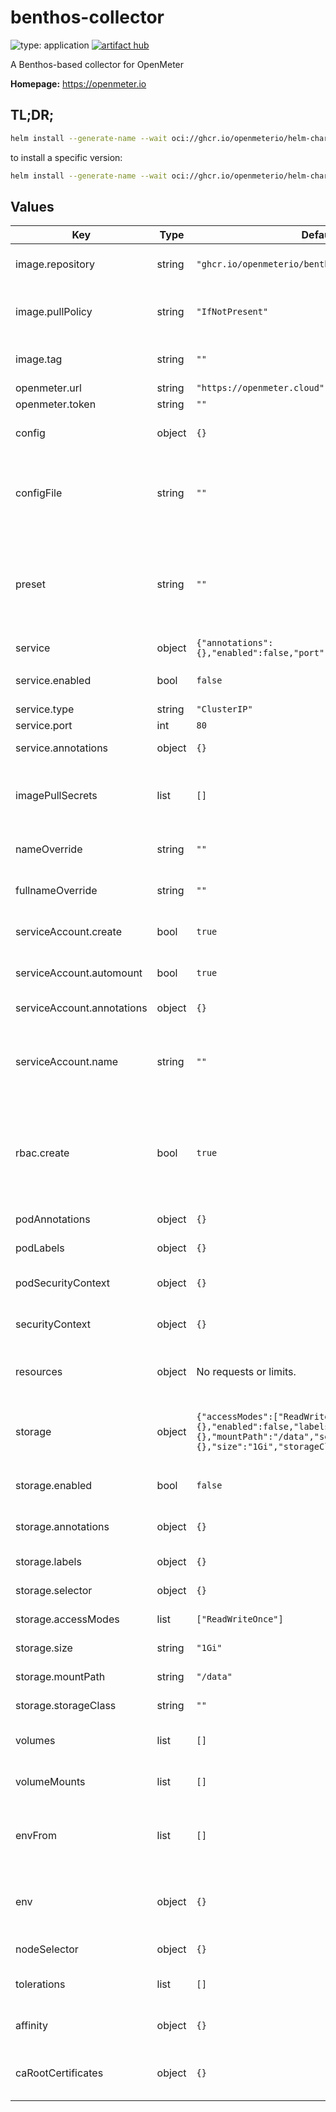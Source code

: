 # benthos-collector

![type: application](https://img.shields.io/badge/type-application-informational?style=flat-square)  [![artifact hub](https://img.shields.io/badge/artifact%20hub-benthos--collector-informational?style=flat-square)](https://artifacthub.io/packages/helm/openmeter/benthos-collector)

A Benthos-based collector for OpenMeter

**Homepage:** <https://openmeter.io>

## TL;DR;

```bash
helm install --generate-name --wait oci://ghcr.io/openmeterio/helm-charts/benthos-collector
```

to install a specific version:

```bash
helm install --generate-name --wait oci://ghcr.io/openmeterio/helm-charts/benthos-collector --version $VERSION
```

## Values

| Key | Type | Default | Description |
|-----|------|---------|-------------|
| image.repository | string | `"ghcr.io/openmeterio/benthos-collector"` | Name of the image repository to pull the container image from. |
| image.pullPolicy | string | `"IfNotPresent"` | [Image pull policy](https://kubernetes.io/docs/concepts/containers/images/#updating-images) for updating already existing images on a node. |
| image.tag | string | `""` | Image tag override for the default value (chart appVersion). |
| openmeter.url | string | `"https://openmeter.cloud"` | OpenMeter API URL |
| openmeter.token | string | `""` | OpenMeter token |
| config | object | `{}` | Benthos configuration Takes precedence over `configFile` and `preset`. |
| configFile | string | `""` | Use an existing config file mounted via `volumes` and `volumeMounts`. Takes precedence over `preset`. |
| preset | string | `""` | Use one of the predefined presets. Note: Read the documentation for the specific preset (example) to learn about configuration via env vars. |
| service | object | `{"annotations":{},"enabled":false,"port":80,"type":"ClusterIP"}` | Service configuration |
| service.enabled | bool | `false` | Specifies whether a service should be created |
| service.type | string | `"ClusterIP"` | Service type |
| service.port | int | `80` | Service port |
| service.annotations | object | `{}` | Annotations to add to the service |
| imagePullSecrets | list | `[]` | Reference to one or more secrets to be used when [pulling images](https://kubernetes.io/docs/tasks/configure-pod-container/pull-image-private-registry/#create-a-pod-that-uses-your-secret) (from private registries). |
| nameOverride | string | `""` | A name in place of the chart name for `app:` labels. |
| fullnameOverride | string | `""` | A name to substitute for the full names of resources. |
| serviceAccount.create | bool | `true` | Specifies whether a service account should be created. |
| serviceAccount.automount | bool | `true` | Automatically mount a ServiceAccount's API credentials? |
| serviceAccount.annotations | object | `{}` | Annotations to add to the service account. |
| serviceAccount.name | string | `""` | The name of the service account to use. If not set and create is true, a name is generated using the fullname template |
| rbac.create | bool | `true` | Specifies whether RBAC resources should be created. If disabled, the operator is responsible for creating the necessary resources based on the templates. |
| podAnnotations | object | `{}` | Annotations to be added to pods. |
| podLabels | object | `{}` | Labels to be added to pods. |
| podSecurityContext | object | `{}` | Pod [security context](https://kubernetes.io/docs/tasks/configure-pod-container/security-context/#set-the-security-context-for-a-pod). See the [API reference](https://kubernetes.io/docs/reference/kubernetes-api/workload-resources/pod-v1/#security-context) for details. |
| securityContext | object | `{}` | Container [security context](https://kubernetes.io/docs/tasks/configure-pod-container/security-context/#set-the-security-context-for-a-container). See the [API reference](https://kubernetes.io/docs/reference/kubernetes-api/workload-resources/pod-v1/#security-context-1) for details. |
| resources | object | No requests or limits. | Container resource [requests and limits](https://kubernetes.io/docs/concepts/configuration/manage-resources-containers/). See the [API reference](https://kubernetes.io/docs/reference/kubernetes-api/workload-resources/pod-v1/#resources) for details. |
| storage | object | `{"accessModes":["ReadWriteOnce"],"annotations":{},"enabled":false,"labels":{},"mountPath":"/data","selector":{},"size":"1Gi","storageClass":""}` | Configuration for the PersistentVolumeClaim, which controls the storage for the Collector. |
| storage.enabled | bool | `false` | Enable a PersistentVolumeClaim for the StatefulSet. |
| storage.annotations | object | `{}` | Annotations to add to the PersistentVolumeClaim. |
| storage.labels | object | `{}` | Labels to add to the PersistentVolumeClaim. |
| storage.selector | object | `{}` | Selector for the PersistentVolumeClaim. |
| storage.accessModes | list | `["ReadWriteOnce"]` | Access modes for the PersistentVolumeClaim. |
| storage.size | string | `"1Gi"` | Size of the PersistentVolumeClaim. |
| storage.mountPath | string | `"/data"` | Mount path for the PersistentVolumeClaim. |
| storage.storageClass | string | `""` | Storage class for the PersistentVolumeClaim. |
| volumes | list | `[]` | Additional volumes on the output State definition. |
| volumeMounts | list | `[]` | Additional volumeMounts on the output State definition. |
| envFrom | list | `[]` | Additional environment variables mounted from [secrets](https://kubernetes.io/docs/concepts/configuration/secret/#using-secrets-as-environment-variables) or [config maps](https://kubernetes.io/docs/tasks/configure-pod-container/configure-pod-configmap/#configure-all-key-value-pairs-in-a-configmap-as-container-environment-variables). See the [API reference](https://kubernetes.io/docs/reference/kubernetes-api/workload-resources/pod-v1/#environment-variables) for details. |
| env | object | `{}` | Additional environment variables passed directly to containers. See the [API reference](https://kubernetes.io/docs/reference/kubernetes-api/workload-resources/pod-v1/#environment-variables) for details. |
| nodeSelector | object | `{}` | [Node selector](https://kubernetes.io/docs/concepts/scheduling-eviction/assign-pod-node/#nodeselector) configuration. |
| tolerations | list | `[]` | [Tolerations](https://kubernetes.io/docs/concepts/scheduling-eviction/taint-and-toleration/) for node taints. See the [API reference](https://kubernetes.io/docs/reference/kubernetes-api/workload-resources/pod-v1/#scheduling) for details. |
| affinity | object | `{}` | [Affinity](https://kubernetes.io/docs/concepts/scheduling-eviction/assign-pod-node/#affinity-and-anti-affinity) configuration. See the [API reference](https://kubernetes.io/docs/reference/kubernetes-api/workload-resources/pod-v1/#scheduling) for details. |
| caRootCertificates | object | `{}` | List of CA Root certificates to inject into pods at runtime. See [values.yaml](values.yaml) |
